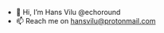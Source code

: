 - 👋 Hi, I’m Hans Vilu @echoround
- 📫 Reach me on hansvilu@protonmail.com

<!---
echoround/echoround is a ✨ special ✨ repository because its `README.md` (this file) appears on your GitHub profile.
You can click the Preview link to take a look at your changes.
--->
